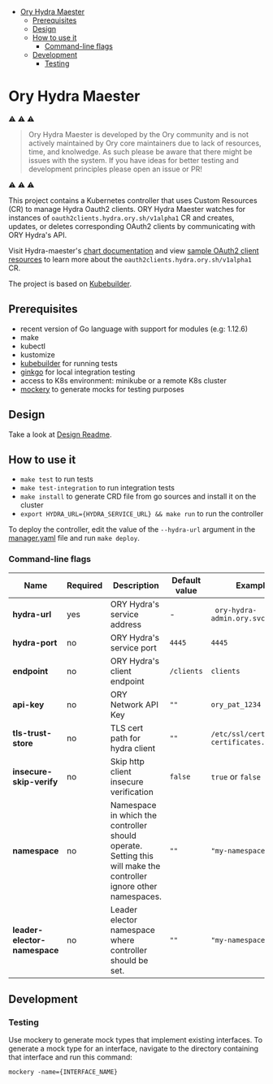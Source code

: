<!-- START doctoc generated TOC please keep comment here to allow auto update -->
<!-- DON'T EDIT THIS SECTION, INSTEAD RE-RUN doctoc TO UPDATE -->

- [Ory Hydra Maester](#ory-hydra-maester)
  - [Prerequisites](#prerequisites)
  - [Design](#design)
  - [How to use it](#how-to-use-it)
    - [Command-line flags](#command-line-flags)
  - [Development](#development)
    - [Testing](#testing)

<!-- END doctoc generated TOC please keep comment here to allow auto update -->

# Ory Hydra Maester

⚠️ ⚠️ ⚠️

> Ory Hydra Maester is developed by the Ory community and is not actively
> maintained by Ory core maintainers due to lack of resources, time, and
> knolwedge. As such please be aware that there might be issues with the system.
> If you have ideas for better testing and development principles please open an
> issue or PR!

⚠️ ⚠️ ⚠️

This project contains a Kubernetes controller that uses Custom Resources (CR) to
manage Hydra Oauth2 clients. ORY Hydra Maester watches for instances of
`oauth2clients.hydra.ory.sh/v1alpha1` CR and creates, updates, or deletes
corresponding OAuth2 clients by communicating with ORY Hydra's API.

Visit Hydra-maester's
[chart documentation](https://github.com/ory/k8s/blob/master/docs/helm/hydra-maester.md)
and view [sample OAuth2 client resources](config/samples) to learn more about
the `oauth2clients.hydra.ory.sh/v1alpha1` CR.

The project is based on
[Kubebuilder](https://github.com/kubernetes-sigs/kubebuilder).

## Prerequisites

- recent version of Go language with support for modules (e.g: 1.12.6)
- make
- kubectl
- kustomize
- [kubebuilder](https://github.com/kubernetes-sigs/kubebuilder) for running
  tests
- [ginkgo](https://onsi.github.io/ginkgo/) for local integration testing
- access to K8s environment: minikube or a remote K8s cluster
- [mockery](https://github.com/vektra/mockery) to generate mocks for testing
  purposes

## Design

Take a look at [Design Readme](./docs/README.md).

## How to use it

- `make test` to run tests
- `make test-integration` to run integration tests
- `make install` to generate CRD file from go sources and install it on the
  cluster
- `export HYDRA_URL={HYDRA_SERVICE_URL} && make run` to run the controller

To deploy the controller, edit the value of the `--hydra-url` argument in the
[manager.yaml](config/manager/manager.yaml) file and run `make deploy`.

### Command-line flags

| Name                         | Required | Description                                                                                                      | Default value | Example values                           |
| ---------------------------- | -------- | ---------------------------------------------------------------------------------------------------------------- | ------------- | ---------------------------------------- |
| **hydra-url**                | yes      | ORY Hydra's service address                                                                                      | -             | ` ory-hydra-admin.ory.svc.cluster.local` |
| **hydra-port**               | no       | ORY Hydra's service port                                                                                         | `4445`        | `4445`                                   |
| **endpoint**                 | no       | ORY Hydra's client endpoint                                                                                      | `/clients`    | `clients`                                |
| **api-key**                  | no       | ORY Network API Key                                                                                              | `""`          | `ory_pat_1234`                           |
| **tls-trust-store**          | no       | TLS cert path for hydra client                                                                                   | `""`          | `/etc/ssl/certs/ca-certificates.crt`     |
| **insecure-skip-verify**     | no       | Skip http client insecure verification                                                                           | `false`       | `true` or `false`                        |
| **namespace**                | no       | Namespace in which the controller should operate. Setting this will make the controller ignore other namespaces. | `""`          | `"my-namespace"`                         |
| **leader-elector-namespace** | no       | Leader elector namespace where controller should be set.                                                         | `""`          | `"my-namespace"`                         |

## Development

### Testing

Use mockery to generate mock types that implement existing interfaces. To
generate a mock type for an interface, navigate to the directory containing that
interface and run this command:

```
mockery -name={INTERFACE_NAME}
```
